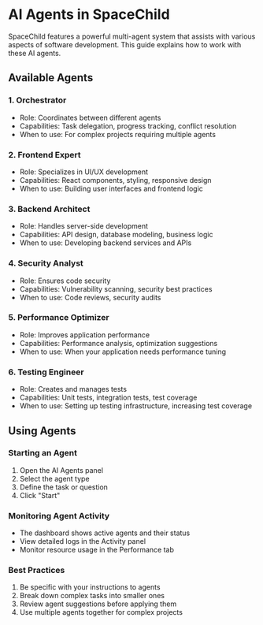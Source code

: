 # AI Agents in SpaceChild

SpaceChild features a powerful multi-agent system that assists with various aspects of software development. This guide explains how to work with these AI agents.

## Available Agents

### 1. Orchestrator
- Role: Coordinates between different agents
- Capabilities: Task delegation, progress tracking, conflict resolution
- When to use: For complex projects requiring multiple agents

### 2. Frontend Expert
- Role: Specializes in UI/UX development
- Capabilities: React components, styling, responsive design
- When to use: Building user interfaces and frontend logic

### 3. Backend Architect
- Role: Handles server-side development
- Capabilities: API design, database modeling, business logic
- When to use: Developing backend services and APIs

### 4. Security Analyst
- Role: Ensures code security
- Capabilities: Vulnerability scanning, security best practices
- When to use: Code reviews, security audits

### 5. Performance Optimizer
- Role: Improves application performance
- Capabilities: Performance analysis, optimization suggestions
- When to use: When your application needs performance tuning

### 6. Testing Engineer
- Role: Creates and manages tests
- Capabilities: Unit tests, integration tests, test coverage
- When to use: Setting up testing infrastructure, increasing test coverage

## Using Agents

### Starting an Agent
1. Open the AI Agents panel
2. Select the agent type
3. Define the task or question
4. Click "Start"

### Monitoring Agent Activity
- The dashboard shows active agents and their status
- View detailed logs in the Activity panel
- Monitor resource usage in the Performance tab

### Best Practices
1. Be specific with your instructions to agents
2. Break down complex tasks into smaller ones
3. Review agent suggestions before applying them
4. Use multiple agents together for complex projects
